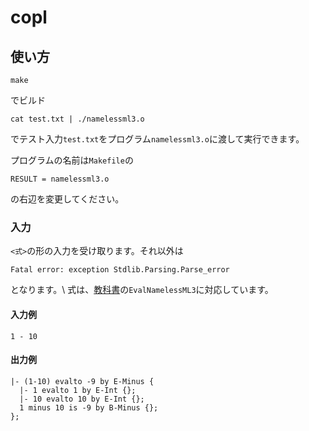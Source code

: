 # copl
## 使い方
```
make
```
でビルド

```
cat test.txt | ./namelessml3.o
```
でテスト入力`test.txt`をプログラム`namelessml3.o`に渡して実行できます。

プログラムの名前は`Makefile`の
```
RESULT = namelessml3.o
```
の右辺を変更してください。

### 入力
`<式>`の形の入力を受け取ります。それ以外は
```
Fatal error: exception Stdlib.Parsing.Parse_error
```
となります。\\
式は、[教科書](https://www.fos.kuis.kyoto-u.ac.jp/~igarashi/CoPL/index.cgi)の`EvalNamelessML3`に対応しています。
#### 入力例
```
1 - 10
```
#### 出力例
```
|- (1-10) evalto -9 by E-Minus {
  |- 1 evalto 1 by E-Int {};
  |- 10 evalto 10 by E-Int {};
  1 minus 10 is -9 by B-Minus {};
};
```
